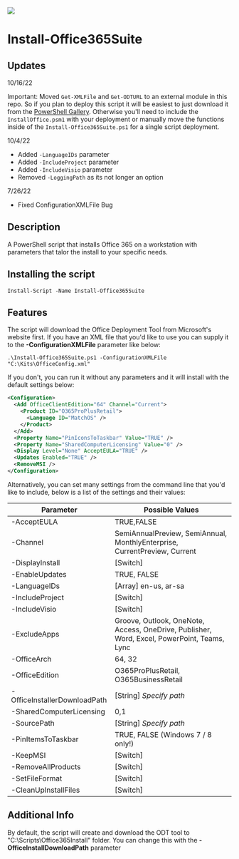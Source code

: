 ![](https://www.codetriage.com/mallockey/install-office365suite/badges/users.svg)
# Install-Office365Suite

## Updates

10/16/22

Important: Moved `Get-XMLFile` and  `Get-ODTURL` to an external module in this repo. So if you plan to deploy this script it will be easiest to just download it from the [PowerShell Gallery](https://www.powershellgallery.com/packages/Install-Office365Suite/). Otherwise you'll need to include the `InstallOffice.psm1` with your deployment or manually move the functions inside of the `Install-Office365Suite.ps1` for a single script deployment.

10/4/22
* Added `-LanguageIDs` parameter
* Added `-IncludeProject` parameter
* Added `-IncludeVisio` parameter
* Removed `-LoggingPath` as its not longer an option

7/26/22
* Fixed ConfigurationXMLFile Bug

## Description
A PowerShell script that installs Office 365 on a workstation with parameters that talor the install to your specific needs.
## Installing the script

`Install-Script -Name Install-Office365Suite`

## Features
The script will download the Office Deployment Tool from Microsoft's website first. If you have an XML file that you'd like to use you can supply it to the **-ConfigurationXMLFile** parameter like below:

`.\Install-Office365Suite.ps1 -ConfigurationXMLFile "C:\Kits\OfficeConfig.xml"`

If you don't, you can run it without any parameters and it will install with the default settings below:
```xml
<Configuration>
  <Add OfficeClientEdition="64" Channel="Current">
    <Product ID="O365ProPlusRetail">
      <Language ID="MatchOS" />
    </Product>
  </Add>
  <Property Name="PinIconsToTaskbar" Value="TRUE" />
  <Property Name="SharedComputerLicensing" Value="0" />
  <Display Level="None" AcceptEULA="TRUE" />
  <Updates Enabled="TRUE" />
  <RemoveMSI />
</Configuration>
```

Alternatively, you can set many settings from the command line that you'd like to include, below is a list of the settings and their values:

 Parameter | Possible Values 
--- | --- |
-AcceptEULA | TRUE,FALSE
-Channel | SemiAnnualPreview, SemiAnnual, MonthlyEnterprise, CurrentPreview, Current
-DisplayInstall | [Switch]
-EnableUpdates | TRUE, FALSE
-LanguageIDs | [Array] en-us, ar-sa 
-IncludeProject | [Switch]
-IncludeVisio | [Switch]
-ExcludeApps | Groove, Outlook, OneNote, Access, OneDrive, Publisher, Word, Excel, PowerPoint, Teams, Lync
-OfficeArch | 64, 32
-OfficeEdition | O365ProPlusRetail, O365BusinessRetail
-OfficeInstallerDownloadPath   | [String] *Specify path*
-SharedComputerLicensing | 0,1
-SourcePath | [String] *Specify path*
-PinItemsToTaskbar  | TRUE, FALSE (Windows 7 / 8 only!)
-KeepMSI | [Switch]
-RemoveAllProducts | [Switch]
-SetFileFormat | [Switch]
-CleanUpInstallFiles | [Switch]

## Additional Info
By default, the script will create and download the ODT tool to "C:\Scripts\Office365Install" folder. You can change this with the **-OfficeInstallDownloadPath** parameter
